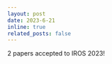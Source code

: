 ```yaml
---
layout: post
date: 2023-6-21
inline: true
related_posts: false
---
```


2 papers accepted to IROS 2023!